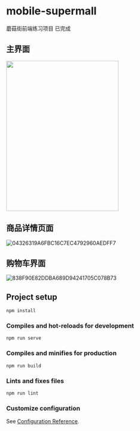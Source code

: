 # mobile-supermall

蘑菇街前端练习项目 已完成

## 主界面
<img src="https://user-images.githubusercontent.com/101635531/173329615-c9f4cd79-4a3a-4535-b26a-4faee15099b0.png" width="300px" height="400px">


## 商品详情页面

![04326319A6FBC16C7EC4792960AEDFF7](https://user-images.githubusercontent.com/101635531/173329699-2f514a92-5104-4e0b-985b-c25467048bcc.png)

## 购物车界面

![838F90E82DDBA689D94241705C078B73](https://user-images.githubusercontent.com/101635531/173329741-1db58077-2303-4336-8646-d2de2c1f189e.png)


## Project setup
```
npm install
```

### Compiles and hot-reloads for development
```
npm run serve
```

### Compiles and minifies for production
```
npm run build
```

### Lints and fixes files
```
npm run lint
```

### Customize configuration
See [Configuration Reference](https://cli.vuejs.org/config/).
